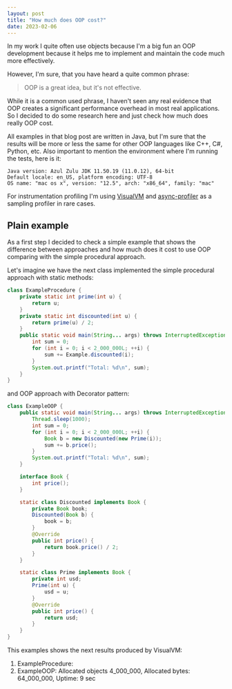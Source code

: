 ```yaml
---
layout: post
title: "How much does OOP cost?"
date: 2023-02-06
---
```


In my work I quite often use objects because I'm a big fun an OOP development
because it helps me to implement and maintain the code much more effectively.

However, I'm sure, that you have heard a quite common phrase:
> OOP is a great idea, but it's not effective.

While it is a common used phrase, I haven't seen any real evidence that OOP
creates a significant performance overhead in most real applications.
So I decided to do some research here and just check how much does really OOP
cost.

All examples in that blog post are written in Java, but I'm sure that the
results will be more or less the same for other OOP languages like C++, C#,
Python, etc. Also important to mention the environment where I'm running the
tests, here is it:

```
Java version: Azul Zulu JDK 11.50.19 (11.0.12), 64-bit
Default locale: en_US, platform encoding: UTF-8
OS name: "mac os x", version: "12.5", arch: "x86_64", family: "mac"
```

For instrumentation profiling I'm using [VisualVM](https://visualvm.github.io)
and [async-profiler](https://github.com/async-profiler/async-profiler) as a
sampling profiler in rare cases.

## Plain example

As a first step I decided to check a simple example that shows the difference
between approaches and how much does it cost to use OOP comparing with the 
simple procedural approach.

Let's imagine we have the next class implemented the simple procedural approach
with static methods:
```java
class ExampleProcedure {
    private static int prime(int u) {
        return u;
    }
    private static int discounted(int u) {
        return prime(u) / 2;
    }
    public static void main(String... args) throws InterruptedException {
        int sum = 0;
        for (int i = 0; i < 2_000_000L; ++i) {
            sum += Example.discounted(i);
        }
        System.out.printf("Total: %d\n", sum);
    }
}
```
and OOP approach with Decorator pattern:
```java
class ExampleOOP {
    public static void main(String... args) throws InterruptedException {
        Thread.sleep(1000);
        int sum = 0;
        for (int i = 0; i < 2_000_000L; ++i) {
            Book b = new Discounted(new Prime(i));
            sum += b.price();
        }
        System.out.printf("Total: %d\n", sum);
    }

    interface Book {
        int price();
    }

    static class Discounted implements Book {
        private Book book;
        Discounted(Book b) {
            book = b;
        }
        @Override
        public int price() {
            return book.price() / 2;
        }
    }

    static class Prime implements Book {
        private int usd;
        Prime(int u) {
            usd = u;
        }
        @Override
        public int price() {
            return usd;
        }
    }
}
```
This examples shows the next results produced by VisualVM:
1. ExampleProcedure: 
2. ExampleOOP: Allocated objects 4_000_000, Allocated bytes: 64_000_000, Uptime: 9 sec
